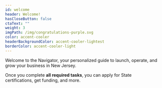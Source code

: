 ```yaml
---
id: welcome
header: Welcome!
hasCloseButton: false
ctaText: ""
weight: 3
imgPath: /img/congratulations-purple.svg
color: accent-cooler
headerBackgroundColor: accent-cooler-lightest
borderColor: accent-cooler-light
---
```


Welcome to the Navigator, your personalized guide to launch, operate, and grow your business in New Jersey.

Once you complete **all required tasks**, you can apply for State certifications, get funding, and more.
